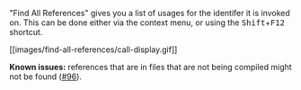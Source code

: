 "Find All References" gives you a list of usages for the identifer it is invoked on. This can be done either via the context menu, or using the <kbd>Shift</kbd>+<kbd>F12</kbd> shortcut.

[[images/find-all-references/call-display.gif]]

**Known issues:** references that are in files that are not being compiled might not be found ([#96](https://github.com/vshaxe/vshaxe/issues/96)).